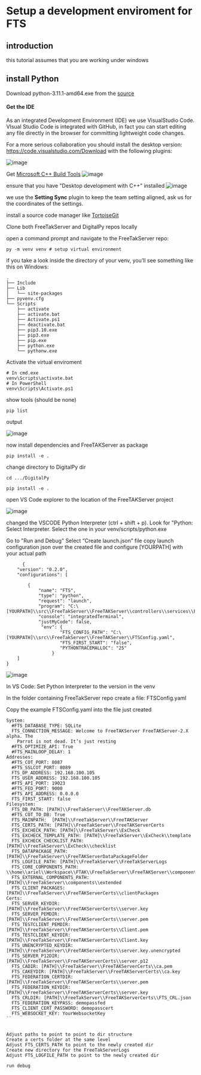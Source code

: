 # Setup a development enviroment for FTS
## introduction
this tutorial assumes that you are working under windows

## install Python
Download python-3.11.1-amd64.exe from the [source](https://www.python.org/downloads/release/python-3111/)

#### Get the IDE
As an integrated Development Environment (IDE) we use VisualStudio Code.
VIsual Studio Code is integrated with GitHub, in fact you can start editing any file directly in the browser for committing lightweight code changes.

For a more serious collaboration you should install the desktop version:
https://code.visualstudio.com/Download
with the following plugins:

![image](https://user-images.githubusercontent.com/60719165/189349403-3b4d400b-2fe1-4ea1-a0ae-f0b164346bd5.png)


 Get [Microsoft C++ Build Tools](https://visualstudio.microsoft.com/visual-cpp-build-tools/)
![image](https://user-images.githubusercontent.com/60719165/210389806-6f252b06-529b-433c-86e1-6fe8c6e09a2c.png)

ensure that you have "Desktop development with C++" installed
![image](https://user-images.githubusercontent.com/60719165/210411265-2bb7957d-1438-429e-95cb-e80afbd5d1c0.png)


we use the **Setting Sync** plugin to keep the team setting aligned, ask us for the coordinates of the settings.


install a source code manager like [TortoiseGit](https://tortoisegit.org/)

Clone both FreeTakServer and DigitalPy repos locally

open a command prompt and navigate to the FreeTakServer repo:
```
py -m venv venv # setup virtual environment
```

if you take a look inside the directory of your venv, you’ll see something like this on Windows:
```
.
├── Include
├── Lib
│   └── site-packages
├── pyvenv.cfg
└── Scripts
    ├── activate
    ├── activate.bat
    ├── Activate.ps1
    ├── deactivate.bat
    ├── pip3.10.exe
    ├── pip3.exe
    ├── pip.exe
    ├── python.exe
    └── pythonw.exe
```
Activate the virtual enviroment
```
# In cmd.exe
venv\Scripts\activate.bat
# In PowerShell
venv\Scripts\Activate.ps1
```

show tools (should be none)
```
pip list
```
output

![image](https://user-images.githubusercontent.com/60719165/210388514-b3cd99c0-476d-48eb-8efd-c6f3efdc7902.png)


now 
install dependencies and FreeTAKServer as package
```
pip install -e .
```

change directory to DigitalPy dir
```
cd .../DigitalPy
```
```
pip install -e .
```
open VS Code explorer to the location of the FreeTAKServer project

![image](https://user-images.githubusercontent.com/60719165/210416689-9ee810ee-4970-40b6-a9fa-8cda8e1f8b8d.png)

changed the VSCODE Python Interpreter (ctrl + shift + p).
Look for "Python: Select Interpreter.
Select the one in your venv/scripts/python.exe


Go to "Run and Debug"
Select “Create launch.json” file
copy launch configuration json  over the created file and configure [YOURPATH] with your actual path 
```
      {
    "version": "0.2.0",
    "configurations": [

        {
            "name": "FTS",
            "type": "python",
            "request": "launch",
            "program": "C:\[YOURPATH]\\src\\FreeTakServer\\FreeTAKServer\\controllers\\services\\FTS.py",
            "console": "integratedTerminal",
            "justMyCode": false,
             "env": {
                    "FTS_CONFIG_PATH": "C:\[YOURPATH]\\src\\FreeTakServer\\FreeTAKServer\\FTSConfig.yaml",
                    "FTS_FIRST_START": "false",
                    "PYTHONTRACEMALLOC": "25"
                 }
    ]
}  
```

![image](https://user-images.githubusercontent.com/60719165/210416985-b588273a-93bc-4b20-abdf-5ebcea2f5c44.png)

In VS Code: 
Set Python Interpreter to the version in the venv

In the  folder containing FreeTakServer repo create a file:
 FTSConfig.yaml
 
 

Copy the example FTSConfig.yaml into the file just created
```
System:
  #FTS_DATABASE_TYPE: SQLite
  FTS_CONNECTION_MESSAGE: Welcome to FreeTAKServer FreeTAKServer-2.X alpha. The
    Parrot is not dead. It’s just resting
  #FTS_OPTIMIZE_API: True
  #FTS_MAINLOOP_DELAY: 1
Addresses:
  #FTS_COT_PORT: 8087
  #FTS_SSLCOT_PORT: 8089
  FTS_DP_ADDRESS: 192.168.100.105
  FTS_USER_ADDRESS: 192.168.100.105
  #FTS_API_PORT: 19023
  #FTS_FED_PORT: 9000
  #FTS_API_ADDRESS: 0.0.0.0
  FTS_FIRST_START: false
Filesystem:
  FTS_DB_PATH: [PATH]\\FreeTakServer\\FreeTAKServer.db
  #FTS_COT_TO_DB: True
  FTS_MAINPATH:  [PATH]\\FreeTakServer\\FreeTAKServer
  FTS_CERTS_PATH: [PATH]\\FreeTakServer\\FreeTAKServerCerts
  FTS_EXCHECK_PATH: [PATH]\\FreeTakServer\\ExCheck
  FTS_EXCHECK_TEMPLATE_PATH: [PATH]\\FreeTakServer\\ExCheck\\template
  FTS_EXCHECK_CHECKLIST_PATH: [PATH]\\FreeTakServer\\ExCheck\\checklist
  FTS_DATAPACKAGE_PATH: [PATH]\\FreeTakServer\\FreeTAKServerDataPackageFolder
  FTS_LOGFILE_PATH: [PATH]\\FreeTakServer\\FreeTakServerLogs
  FTS_CORE_COMPONENTS_PATH: \\home\\ariel\\Workspace\\FTAK\\FreeTakServer\\FreeTAKServer\\components\\core
  FTS_EXTERNAL_COMPONENTS_PATH: [PATH]\\FreeTakServer\\components\\extended
  FTS_CLIENT_PACKAGES: [PATH]\\FreeTakServer\\FreeTAKServerCerts\\clientPackages
Certs:
  FTS_SERVER_KEYDIR: [PATH]\\FreeTakServer\\FreeTAKServerCerts\\server.key
  FTS_SERVER_PEMDIR: [PATH]\\FreeTakServer\\FreeTAKServerCerts\\server.pem
  FTS_TESTCLIENT_PEMDIR: [PATH]\\FreeTakServer\\FreeTAKServerCerts\\Client.pem
  FTS_TESTCLIENT_KEYDIR: [PATH]\\FreeTakServer\\FreeTAKServerCerts\\Client.key
  FTS_UNENCRYPTED_KEYDIR: [PATH]\\FreeTakServer\\FreeTAKServerCerts\\server.key.unencrypted
  FTS_SERVER_P12DIR: [PATH]\\FreeTakServer\\FreeTAKServerCerts\\server.p12
  FTS_CADIR: [PATH]\\FreeTakServer\\FreeTAKServerCerts\\ca.pem
  FTS_CAKEYDIR: [PATH]\\FreeTakServer\\FreeTAKServerCerts\\ca.key
  FTS_FEDERATION_CERTDIR: [PATH]\\FreeTakServer\\FreeTAKServerCerts\\server.pem
  FTS_FEDERATION_KEYDIR: [PATH]\\FreeTakServer\\FreeTAKServerCerts\\server.key
  FTS_CRLDIR: [PATH]\\FreeTakServer\\FreeTAKServerCerts\\FTS_CRL.json
  FTS_FEDERATION_KEYPASS: demopassfed
  FTS_CLIENT_CERT_PASSWORD: demopasscert
  FTS_WEBSOCKET_KEY: YourWebsocketKey
``


Adjust paths to point to point to dir structure
Create a certs folder at the same level
Adjust FTS_CERTS_PATH to point to the newly created dir
Create new directory for the FreeTakServerLogs
Adjust FTS_LOGFILE_PATH to point to the newly created dir

run debug

